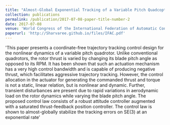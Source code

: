 ```yaml
---
title: "Almost-Global Exponential Tracking of a Variable Pitch Quadcopter on SE(3)"
collection: publications
permalink: /publication/2017-07-08-paper-title-number-2
date: 2017-07-08
venue: 'World Congress of the International Federation of Automatic Control (IFAC), 2017'
paperurl: 'http://Sharvaree.github.io/files/IFAC.pdf'
---
```


'This paper presents a coordinate-free trajectory tracking control design for the
nonlinear dynamics of a variable pitch quadrotor. Unlike conventional quadrotors, the rotor
thrust is varied by changing its blade pitch angle as opposed to its RPM. It has been shown
that such an actuation mechanism has a very high control bandwidth and is capable of producing
negative thrust, which facilitates aggressive trajectory tracking. However, the control allocation
in the actuator for generating the commanded thrust and torque is not a static, linear relation,
but is nonlinear and dynamic. Further, transient disturbances are present due to rapid variations
in aerodynamic load on the rotor dynamics while varying the blade pitch angle. The proposed
control law consists of a robust attitude controller augmented with a saturated thrust-feedback
position controller. The control law is shown to almost-globally stabilize the tracking errors on
SE(3) at an exponential rate'